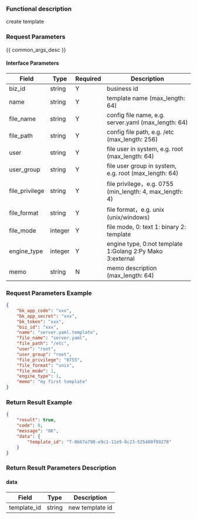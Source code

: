 ### Functional description

create template

### Request Parameters

{{ common_args_desc }}

#### Interface Parameters

| Field          | Type      | Required | Description |
|----------------|-----------|----------|-------------|
| biz_id         |  string   | Y        | business id     |
| name           |  string   | Y        | template name (max_length: 64)  |
| file_name      |  string   | Y        | config file name, e.g. server.yaml (max_length: 64)  |
| file_path      |  string   | Y        | config file path, e.g. /etc (max_length: 256) |
| user           |  string   | Y        | file user in system, e.g. root (max_length: 64) |
| user_group     |  string   | Y        | file user group in system, e.g. root (max_length: 64) |
| file_privilege |  string   | Y        | file privilege，e.g. 0755 (min_length: 4, max_length: 4) |
| file_format    |  string   | Y        | file format，e.g. unix (unix/windows)|
| file_mode      |  integer  | Y        | file mode, 0: text  1: binary 2: template |
| engine_type    |  integer  | Y        | engine type, 0:not template 1:Golang 2:Py Mako 3:external |
| memo           |  string   | N        | memo description (max_length: 64) |

### Request Parameters Example

```json
{
    "bk_app_code": "xxx",
    "bk_app_secret": "xxx",
    "bk_token": "xxx",
    "biz_id": "xxx",
    "name": "server.yaml.template",
    "file_name": "server.yaml",
    "file_path": "/etc",
    "user": "root",
    "user_group": "root",
    "file_privilege": "0755",
    "file_format": "unix",
    "file_mode": 1,
    "engine_type": 1,
    "memo": "my first template"
}
```

### Return Result Example

```json
{
    "result": true,
    "code": 0,
    "message": "OK",
    "data": {
        "template_id": "T-0b67a798-e9c1-11e9-8c23-525400f99278"
    }
}
```

### Return Result Parameters Description

#### data

| Field       | Type   | Description     |
|-------------|--------|-----------------|
| template_id | string | new template id |
